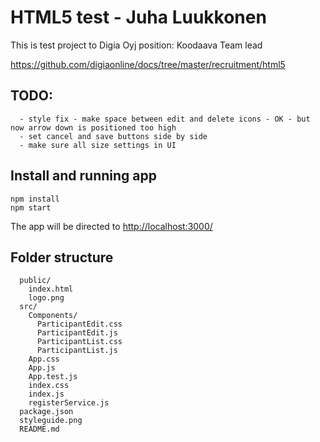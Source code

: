 # HTML5 test - Juha Luukkonen

This is test project to Digia Oyj position: Koodaava Team lead

https://github.com/digiaonline/docs/tree/master/recruitment/html5

## TODO: 
      - style fix - make space between edit and delete icons - OK - but now arrow down is positioned too high
      - set cancel and save buttons side by side
      - make sure all size settings in UI

## Install and running app
```
npm install 
npm start
```
The app will be directed to [http://localhost:3000/](http://localhost:3000/)

## Folder structure
```
  public/
    index.html
    logo.png
  src/
    Components/
      ParticipantEdit.css
      ParticipantEdit.js
      ParticipantList.css
      ParticipantList.js
    App.css
    App.js
    App.test.js
    index.css
    index.js
    registerService.js
  package.json
  styleguide.png
  README.md
```
